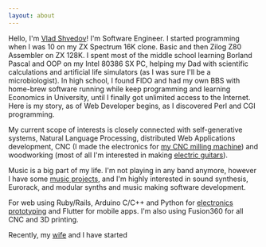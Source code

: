 ```yaml
---
layout: about
---
```


Hello, I'm [Vlad Shvedov](/assets/img/about/me.jpeg)! I'm Software Engineer. I started programming when I was 10 on my ZX Spectrum 16K clone. Basic and then Zilog Z80 Assembler on ZX 128K. I spent most of the middle school learning Borland Pascal and OOP on my Intel 80386 SX PC, helping my Dad with scientific calculations and artificial life simulators (as I was sure I'll be a microbiologist). In high school, I found FIDO and had my own BBS with home-brew software running while keep programming and learning Economics in University, until I finally got unlimited access to the Internet. Here is my story, as of Web Developer begins, as I discovered Perl and CGI programming.

My current scope of interests is closely connected with self-generative systems, Natural Language Processing, distributed Web Applications development, CNC (I made the electronics for [my CNC milling machine](/assets/img/about/cnc.jpeg)) and woodworking (most of all I'm interested in making [electric guitars](/assets/img/about/tele.jpeg)).

Music is a big part of my life. I'm not playing in any band anymore, however I have some [music projects](https://www.youtube.com/watch?v=cE3Yqnbgb18), and I'm highly interested in sound synthesis, Eurorack, and modular synths and music making software development.

For web using Ruby/Rails, Arduino C/C++ and Python for [electronics prototyping](/assets/img/about/device.jpeg) and Flutter for mobile apps. I'm also using Fusion360 for all CNC and 3D printing.

Recently, my [wife](https://opacity.one) and I have started 
